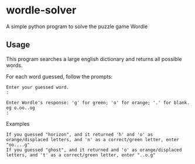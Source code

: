 # wordle-solver
A simple python program to solve the puzzle game Wordle


## Usage
This program searches a large english dictionary and returns all possible words.

For each word guessed, follow the prompts:

```
Enter your guessed word.
:

Enter Wordle's response: 'g' for green; 'o' for orange; '.' for blank. eg o.oo..og
:
```


Examples

    If you guessed "horizon", and it returned 'h' and 'o' as orange/displaced letters, and 'n' as a correct/green letter, enter "oo....g"
    If you guessed "ghost", and it returned and 'o' as orange/displaced letters, and 't' as a correct/green letter, enter "..o.g"